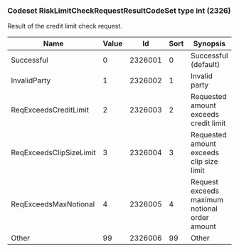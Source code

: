 ### Codeset RiskLimitCheckRequestResultCodeSet type int (2326)

Result of the credit limit check request.

| Name                    | Value | Id      | Sort | Synopsis                                      |
|-------------------------|-------|---------|------|-----------------------------------------------|
| Successful              | 0     | 2326001 | 0    | Successful (default)                          |
| InvalidParty            | 1     | 2326002 | 1    | Invalid party                                 |
| ReqExceedsCreditLimit   | 2     | 2326003 | 2    | Requested amount exceeds credit limit         |
| ReqExceedsClipSizeLimit | 3     | 2326004 | 3    | Requested amount exceeds clip size limit      |
| ReqExceedsMaxNotional   | 4     | 2326005 | 4    | Request exceeds maximum notional order amount |
| Other                   | 99    | 2326006 | 99   | Other                                         |

